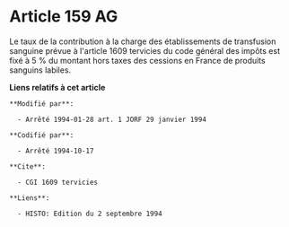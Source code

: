 # Article 159 AG

Le taux de la contribution à la charge des établissements de transfusion sanguine prévue à l'article 1609 tervicies du code
général des impôts est fixé à 5 % du montant hors taxes des cessions en France de produits sanguins labiles.

**Liens relatifs à cet article**

	**Modifié par**:

	  - Arrêté 1994-01-28 art. 1 JORF 29 janvier 1994

	**Codifié par**:

	  - Arrêté 1994-10-17

	**Cite**:

	  - CGI 1609 tervicies

	**Liens**:

	  - HISTO: Edition du 2 septembre 1994
